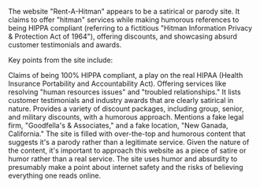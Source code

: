 The website "Rent-A-Hitman" appears to be a satirical or parody site. It claims to offer "hitman" services while making humorous references to being HIPPA compliant (referring to a fictitious "Hitman Information Privacy & Protection Act of 1964"), offering discounts, and showcasing absurd customer testimonials and awards.

Key points from the site include:

Claims of being 100% HIPPA compliant, a play on the real HIPAA (Health Insurance Portability and Accountability Act).
Offering services like resolving "human resources issues" and "troubled relationships."
It lists customer testimonials and industry awards that are clearly satirical in nature.
Provides a variety of discount packages, including group, senior, and military discounts, with a humorous approach.
Mentions a fake legal firm, "Goodfella's & Associates," and a fake location, "New Ganada, California."
The site is filled with over-the-top and humorous content that suggests it's a parody rather than a legitimate service.
Given the nature of the content, it's important to approach this website as a piece of satire or humor rather than a real service. The site uses humor and absurdity to presumably make a point about internet safety and the risks of believing everything one reads online.
